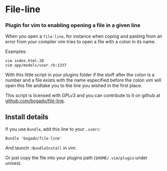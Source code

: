 # File-line

### Plugin for vim to enabling opening a file in a given line

When you open a `file:line`, for instance when coping and pasting from an error from your
compiler vim tries to open a file with a colon in its name.

Examples:
  
    vim index.html:20
    vim app/models/user.rb:1337

With this little script in your plugins folder if the stuff after the colon is a number and
a file exists with the name especified before the colon vim will open this file andtake you
to the line you wished in the first place. 

This script is licensed with GPLv3 and you can contribute to it on github at
[github.com/bogado/file-line](https://github.com/bogado/file-line).
 
## Install details

If you use `Bundle`, add this line to your `.vimrc`:

    Bundle 'bogado/file-line'
  
And launch `:BundleInstall` in vim.

Or just copy the file into your plugins path (`$HOME/.vim/plugin` under unixes).

